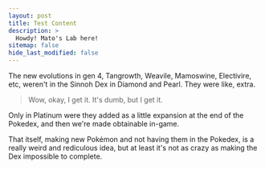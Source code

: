 ```yaml
---
layout: post
title: Test Content
description: >
  Howdy! Mato's Lab here!
sitemap: false
hide_last_modified: false
---
```


The new evolutions in gen 4, Tangrowth, Weavile, Mamoswine, Electivire, etc, weren't in the Sinnoh Dex in Diamond and Pearl. They were like, extra.

> Wow, okay, I get it. It's dumb, but I get it.

Only in Platinum were they added as a little expansion at the end of the Pokedex, and then we're made obtainable in-game.

That itself, making new Pokémon and not having them in the Pokedex, is a really weird and rediculous idea, but at least it's not as crazy as making the Dex impossible to complete.
